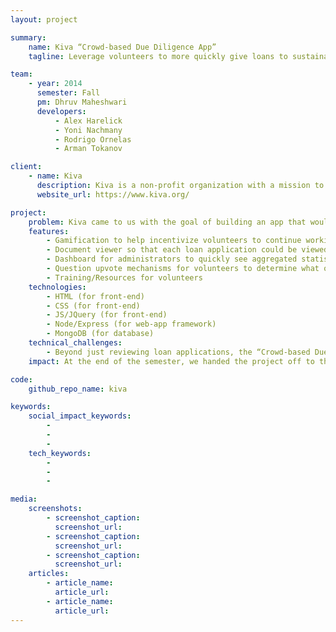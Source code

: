 ```yaml
---
layout: project

summary:
    name: Kiva “Crowd-based Due Diligence App”
    tagline: Leverage volunteers to more quickly give loans to sustainable social organizations worldwide.

team:
    - year: 2014
      semester: Fall
      pm: Dhruv Maheshwari
      developers:
          - Alex Harelick
          - Yoni Nachmany
          - Rodrigo Ornelas
          - Arman Tokanov

client:
    - name: Kiva
      description: Kiva is a non-profit organization with a mission to connect people through lending to alleviate poverty. Leveraging the internet and a worldwide network of microfinance institutions, Kiva lets individuals lend as little as $25 to help create opportunity around the world.
      website_url: https://www.kiva.org/

project:
    problem: Kiva came to us with the goal of building an app that would allow them to more quickly approve loans to entrepreneurs around the world. With the recent addition of Kiva Zip, a new Kiva product that allows non-traditional lending institutions (such as churches and schools), Kiva was receiving thousands of loan applications and needed a process by which to crowd-source application reading.
    features:
        - Gamification to help incentivize volunteers to continue working
        - Document viewer so that each loan application could be viewed as the review was being completed
        - Dashboard for administrators to quickly see aggregated statistics per loan application 
        - Question upvote mechanisms for volunteers to determine what other information would be useful in evaluating the loan
        - Training/Resources for volunteers
    technologies:
        - HTML (for front-end)
        - CSS (for front-end)
        - JS/JQuery (for front-end) 
        - Node/Express (for web-app framework)
        - MongoDB (for database)
    technical_challenges:
        - Beyond just reviewing loan applications, the “Crowd-based Due Diligence App” needed to be a useful tool for Kiva administrators and create an effective user experience for volunteers. We sat down with a few Kiva members who gave us a detailed spec of how to accomplish those two goals.
    impact: At the end of the semester, we handed the project off to the engineering team of Kiva, who will integrate it with their systems and deploy it in the coming year. 

code:
    github_repo_name: kiva

keywords:
    social_impact_keywords:
        -
        -
        -
    tech_keywords:
        -
        -
        -

media:
    screenshots:
        - screenshot_caption:
          screenshot_url:
        - screenshot_caption:
          screenshot_url:
        - screenshot_caption:
          screenshot_url:
    articles:
        - article_name:
          article_url:
        - article_name:
          article_url:
---
```

